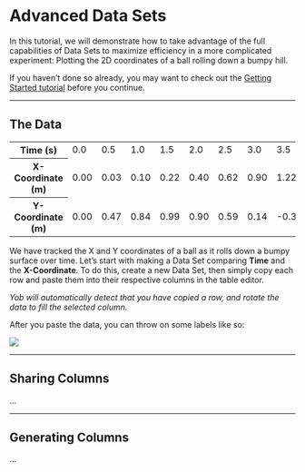 # Advanced Data Sets
In this tutorial, we will demonstrate how to take advantage of the full capabilities of Data Sets to maximize efficiency in a more complicated experiment:  Plotting the 2D coordinates of a ball rolling down a bumpy hill.


If you haven’t done so already, you may want to check out the [Getting Started tutorial](../tutorials/getting_started.md) before you continue.


---
## The Data
<table>
	<tr>
		<th>Time (s)</th>
		<td>0.0</td>
		<td>0.5</td>
		<td>1.0</td>
		<td>1.5</td>
		<td>2.0</td>
		<td>2.5</td>
		<td>3.0</td>
		<td>3.5</td>
		<td>4.0</td>
		<td>4.5</td>
		<td>5.0</td>
		<td>5.5</td>
		<td>6.0</td>
</tr>
	<tr>
		<th>X-Coordinate (m)</th>
		<td>0.00</td>
		<td>0.03</td>
		<td>0.10</td>
		<td>0.22</td>
		<td>0.40</td>
		<td>0.62</td>
		<td>0.90</td>
		<td>1.22</td>
		<td>1.60</td>
		<td>2.02</td>
		<td>2.50</td>
		<td>3.02</td>
		<td>3.60</td>
</tr>
	<tr>
		<th>Y-Coordinate (m)</th>
		<td>0.00</td>
		<td>0.47</td>
		<td>0.84</td>
		<td>0.99</td>
		<td>0.90</td>
		<td>0.59</td>
		<td>0.14</td>
		<td>-0.35</td>
		<td>-0.75</td>
		<td>-0.97</td>
		<td>-0.95</td>
		<td>-0.70</td>
		<td>-0.27</td>
</tr>
</table>


We have tracked the X and Y coordinates of a ball as it rolls down a bumpy surface over time.  Let’s start with making a Data Set comparing **Time** and the **X-Coordinate**.  To do this, create a new Data Set, then simply copy each row and paste them into their respective columns in the table editor. 


_Yob will automatically detect that you have copied a row, and rotate the data to fill the selected column._


After you paste the data, you can throw on some labels like so:


<div class="centered"><img src="../../img/advanced_data_sets/x-coordinates.png"></div>


---
## Sharing Columns
...

---
## Generating Columns
...